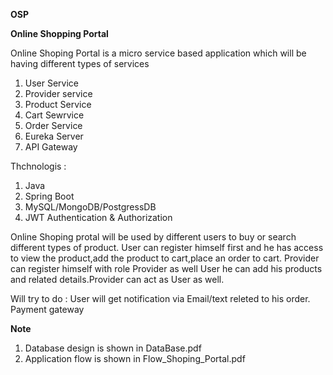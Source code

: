**OSP**

**Online Shopping Portal**

Online Shoping Portal is a micro service based application which will be having different types of services 
1. User Service
2. Provider service
3. Product Service
4. Cart Sewrvice
5. Order Service
6. Eureka Server
7. API Gateway

Thchnologis :
  1. Java
  2. Spring Boot
  3. MySQL/MongoDB/PostgressDB
  4. JWT Authentication & Authorization

Online Shoping protal will be used by different users to buy or search different types of product.
User can register himself first and he has access to view the product,add the product to cart,place an order to cart.
Provider can register himself with role Provider as well User he can add his products and related details.Provider can act as User as well.


Will try to do : 
User will get notification via Email/text releted to his order.
Payment gateway

**Note**

1. Database design is shown in DataBase.pdf
2. Application flow is shown in Flow_Shoping_Portal.pdf
